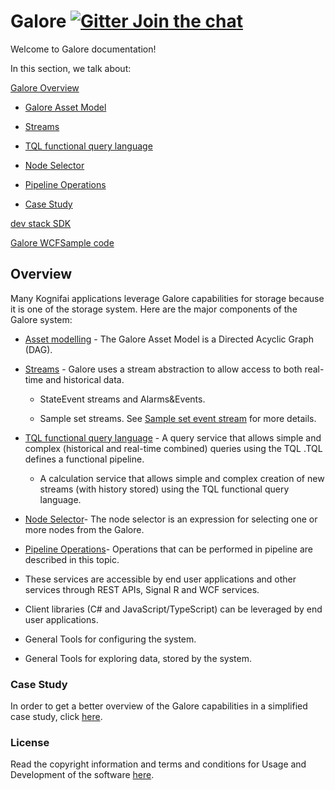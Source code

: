   
# Galore    [![Gitter Join the chat](https://badges.gitter.im/Join%20Chat.svg)](https://gitter.im/kognifai/Lobby)

Welcome to Galore documentation!

In this section, we talk about:

 [Galore Overview](#Overview)

  - [Galore Asset Model](SDK-documentation/TQL.md)

  - [Streams](SDK-documentation/streams.md)

  - [TQL functional query language](SDK-documentation/TQL%20Syntax.md)

  - [Node Selector](SDK-documentation/Node%20Selector.md)
 
  - [Pipeline Operations](SDK-documentation/Pipeline%20Operations.md)

  - [Case Study](SDK-documentation/casestudy.md)
  
[dev stack SDK](SDK-documentation/dev%20stack%20SDK.md)

[Galore WCFSample code](GaloreWCFSample)

## Overview

Many Kognifai applications leverage Galore capabilities for storage because it is one of the storage system. Here are the major components of the Galore system:

  - [Asset modelling](SDK-documentation/TQL.md) - The Galore Asset Model is a Directed Acyclic Graph (DAG).
  
  - [Streams](SDK-documentation/streams.md) - Galore uses a stream abstraction to allow access to both real-time and historical data.

    -   StateEvent streams and Alarms&Events.

    -   Sample set streams. See [Sample set event stream](SDK-documentation/streams.md)    for more details.
    
-  [TQL functional query language](SDK-documentation/TQL%20Syntax.md) - A query service that allows simple and complex (historical and real-time combined) queries using the TQL .TQL defines a functional pipeline. 

   -   A calculation service that allows simple and complex creation of new streams (with  history stored) using the TQL functional query language.

- [Node Selector](SDK-documentation/Node%20Selector.md)- The node selector is an expression for selecting one or more nodes from the Galore.

 - [Pipeline Operations](SDK-documentation/Pipeline%20Operations.md)- Operations that can be performed in pipeline are described in this topic.
 
- These services are accessible by end user applications and other services through REST APIs, Signal R and WCF services.

-   Client libraries (C# and JavaScript/TypeScript) can be leveraged by end user applications.

-   General Tools for configuring the system.

-   General Tools for exploring data, stored by the system.
 

### Case Study
In order to get a better overview of the Galore capabilities in a simplified case study, click [here](SDK-documentation/casestudy.md).

### License
Read the copyright information and terms and conditions for Usage and Development of the software [here](https://github.com/kognifai/Kognifai/blob/master/License.md#copyright--year-kongsberg-digital-as).

